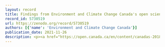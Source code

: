 ```yaml
---
layout: record
title: Findings from Environment and Climate Change Canada's open science engagements: Identified user needs
record_id: 5730519
url: https://zenodo.org/record/5730519
authors: [{'name': 'Environment and Climate Change Canada'}]
publication_date: 2021-11-26
description: <p><a href="https://open.canada.ca/en/content/canadas-2018-2020-national-action-plan-open-government#toc8">Canada&rsquo;s 2018-2020 National Action Plan on Open Government</a> (2018-2020 NAP) provides Environment and Climate Change Canada (ECCC) with a mandate to &ldquo;promote open science and actively solicit feedback from Canadians and federal scientists on their needs with respect to open data and open science&rdquo; (open science milestone 5.4). To deliver on this commitment, the 2018-2020 NAP proposes two steps: 1) holding 10 open science engagement sessions with federal scientists and invited Canadians across the country, and; 2) publishing a report on identified user needs. Between March 12, 2019 and February 26, 2021, ECCC has investigated the open science needs of federal open science users through direct engagements with the public as well as with federal scientists. This report summarizes ECCC&rsquo;s findings and fulfills Milestone 5.4 of the 2018-2020 NAP.</p>
---
```


